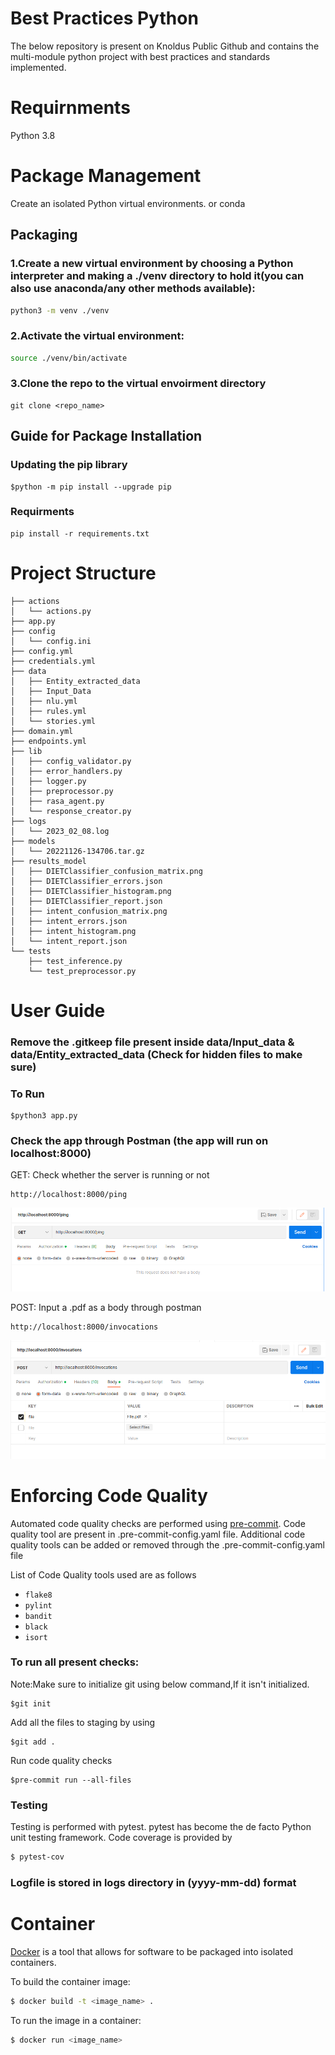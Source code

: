 # Best Practices Python
The below repository is present on Knoldus Public Github and contains the multi-module python project with best practices and standards implemented.

# Requirnments
Python 3.8

# Package Management
Create an isolated Python virtual environments. or conda

## Packaging

### 1.Create a new virtual environment by choosing a Python interpreter and making a ./venv directory to hold it(you can also use  anaconda/any other methods available):
```bash
python3 -m venv ./venv
```
### 2.Activate the virtual environment:
```bash
source ./venv/bin/activate
```
### 3.Clone the repo to the virtual envoirment directory
```
git clone <repo_name>
```
## Guide for Package Installation

### Updating the pip library
```
$python -m pip install --upgrade pip
```
### Requirments
```
pip install -r requirements.txt 
```
# Project Structure

``` {.RasaApp .}
├── actions
│   └── actions.py
├── app.py
├── config
│   └── config.ini
├── config.yml
├── credentials.yml
├── data
│   ├── Entity_extracted_data
│   ├── Input_Data
│   ├── nlu.yml
│   ├── rules.yml
│   └── stories.yml
├── domain.yml
├── endpoints.yml
├── lib
│   ├── config_validator.py
│   ├── error_handlers.py
│   ├── logger.py
│   ├── preprocessor.py
│   ├── rasa_agent.py
│   └── response_creator.py
├── logs
│   └── 2023_02_08.log
├── models
│   └── 20221126-134706.tar.gz
├── results_model
│   ├── DIETClassifier_confusion_matrix.png
│   ├── DIETClassifier_errors.json
│   ├── DIETClassifier_histogram.png
│   ├── DIETClassifier_report.json
│   ├── intent_confusion_matrix.png
│   ├── intent_errors.json
│   ├── intent_histogram.png
│   └── intent_report.json
└── tests
    ├── test_inference.py
    └── test_preprocessor.py

```


# User Guide


### Remove the .gitkeep file present inside data/Input_data & data/Entity_extracted_data (Check for hidden files to make sure)

###  To Run
```
$python3 app.py
```

### Check the app through Postman (the app will run on localhost:8000)

GET: Check whether the server is running or not
```
http://localhost:8000/ping

```
![](get.png)


POST: Input a .pdf as a body through postman
```
http://localhost:8000/invocations

```
![](post.png)


# Enforcing Code Quality

Automated code quality checks are performed using [pre-commit](https://pre-commit.com/). Code quality tool are present in .pre-commit-config.yaml file. Additional code quality tools can be added or removed through the .pre-commit-config.yaml file

List of Code Quality tools used are as follows

- `flake8`
- `pylint` 
- `bandit`
- `black`
- `isort`

### To run all present checks:

Note:Make sure to initialize git using below command,If it isn't initialized.
```
$git init
```
Add all the files to staging by using 
```
$git add .
```
Run code quality checks
```
$pre-commit run --all-files
```

### Testing
Testing is performed with pytest. pytest has become the de facto Python unit testing framework.
Code coverage is provided by
```bash
$ pytest-cov
```

### Logfile is stored in logs directory in (yyyy-mm-dd) format

# Container

[Docker](https://www.docker.com/) is a tool that allows for software to be packaged into isolated
containers.


To build the container image:

```bash
$ docker build -t <image_name> .
```

To run the image in a container:

```bash
$ docker run <image_name>
```




